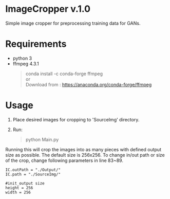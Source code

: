 # ImageCropper v.1.0

Simple image cropper for preprocessing training data for GANs.

# Requirements 
- python 3
- ffmpeg 4.3.1    
   > conda install -c conda-forge ffmpeg    
   >	or    
   > Download from : https://anaconda.org/conda-forge/ffmpeg

# Usage
1. Place desired images for cropping to 'SourceImg' directory.

2. Run:
   > python Main.py

Running this will crop the images into as many pieces with defined output size as possible. The default size is 256x256.
To change in/out path or size of the crop, change following parameters in line 83~89.

    IC.outPath = "./Output/"
    IC.path = "./SourceImg/"

    #init_output size
    height = 256
    width = 256

